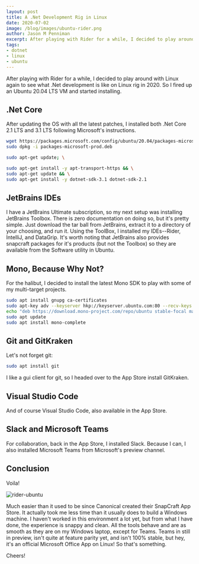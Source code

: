 ```yaml
---
layout: post
title: A .Net Development Rig in Linux
date: 2020-07-02
image: /blog/images/ubuntu-rider.png
author: Jason M Penniman
excerpt: After playing with Rider for a while, I decided to play around with Linux again to see what .Net development is like on Linux rig in 2020. So I fired up an Ubuntu 20.04 LTS VM and started installing.
tags:
- dotnet
- linux
- ubuntu
---
```


After playing with Rider for a while, I decided to play around with Linux again to see what .Net development is like on Linux rig in 2020. So I fired up an Ubuntu 20.04 LTS VM and started installing.

## .Net Core

After updating the OS with all the latest patches, I installed both .Net Core 2.1 LTS and 3.1 LTS following Microsoft's instructions.

``` bash
wget https://packages.microsoft.com/config/ubuntu/20.04/packages-microsoft-prod.deb -O packages-microsoft-prod.deb
sudo dpkg -i packages-microsoft-prod.deb

sudo apt-get update; \

sudo apt-get install -y apt-transport-https && \
sudo apt-get update && \
sudo apt-get install -y dotnet-sdk-3.1 dotnet-sdk-2.1
```

## JetBrains IDEs

I have a JetBrains Ultimate subscription, so my next setup was installing JetBrains Toolbox. There is zero documentation on doing so, but it's pretty simple. Just download the tar ball from JetBrains, extract it to a directory of your choosing, and run it. Using the ToolBox, I installed my IDEs--Rider, IntelliJ, and DataGrip. It's worth noting that JetBrains also provides snapcraft packages for it's products (but not the Toolbox) so they are available from the Software utility in Ubuntu.

## Mono, Because Why Not?

For the halibut, I decided to install the latest Mono SDK to play with some of my multi-target projects.

``` bash
sudo apt install gnupg ca-certificates 
sudo apt-key adv --keyserver hkp://keyserver.ubuntu.com:80 --recv-keys 3FA7E0328081BFF6A14DA29AA6A19B38D3D831EF 
echo "deb https://download.mono-project.com/repo/ubuntu stable-focal main" | sudo tee /etc/apt/sources.list.d/mono-official-stable.list 
sudo apt update
sudo apt install mono-complete
```

## Git and GitKraken

Let's not forget git:

``` bash
sudo apt install git
```

I like a gui client for git, so I headed over to the App Store install GitKraken.

## Visual Studio Code

And of course Visual Studio Code, also available in the App Store.

## Slack and Microsoft Teams

For collaboration, back in the App Store, I installed Slack. Because I can, I also installed Microsoft Teams from Microsoft's preview channel.

## Conclusion

Voila!

![rider-ubuntu](/blog/images/ubuntu-rider.png)

Much easier than it used to be since Canonical created their SnapCraft App Store. It actually took me less time than it usually does to build a Windows machine.
I haven't worked in this environment a lot yet, but from what I have done, the experience is snappy and clean. All the tools behave and are as smooth as they are on my Windows laptop, except for Teams. Teams in still in preview, isn't quite at feature parity yet, and isn't 100% stable, but hey, it's an official Microsoft Office App on Linux! So that's something.

Cheers!
